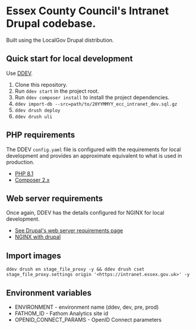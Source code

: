 # Essex County Council's Intranet Drupal codebase.

Built using the LocalGov Drupal distribution.

## Quick start for local development

Use [DDEV](https://ddev.readthedocs.io/en/latest/users/install/ddev-installation/).

1. Clone this repository.
2. Run `ddev start` in the project root.
3. Run `ddev composer install` to install the project dependencies.
4. `ddev import-db --src=path/to/20YYMMYY_ecc_intranet_dev.sql.gz`
5. `ddev drush deploy`
6. `ddev drush uli`

## PHP requirements

The DDEV `config.yaml` file is configured with the requirements for local development and provides an approximate
equivalent to what is used in production.

- [PHP 8.1](https://www.drupal.org/docs/getting-started/system-requirements/php-requirements)
- [Composer 2.x](https://getcomposer.org/)

## Web server requirements

Once again, DDEV has the details configured for NGINX for local development.

- [See Drupal's web server requirements page](https://www.drupal.org/docs/system-requirements/web-server-requirements)
- [NGINX with drupal](https://www.nginx.com/resources/wiki/start/topics/recipes/drupal/)

## Import images

```
ddev drush en stage_file_proxy -y && ddev drush cset stage_file_proxy.settings origin '<https://intranet.essex.gov.uk>' -y
```

## Environment variables
- ENVIRONMENT - environment name (ddev, dev, pre, prod)
- FATHOM_ID - Fathom Analytics site id
- OPENID_CONNECT_PARAMS - OpenID Connect parameters
